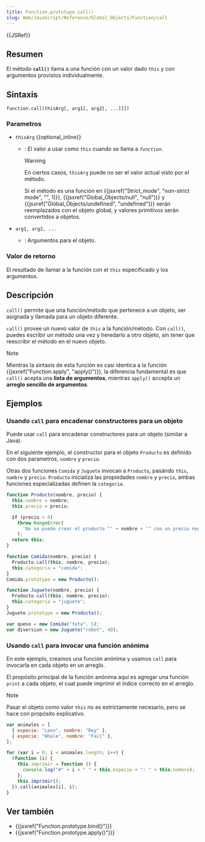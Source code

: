 ```yaml
---
title: Function.prototype.call()
slug: Web/JavaScript/Reference/Global_Objects/Function/call
---
```


{{JSRef}}

## Resumen

El método **`call()`** llama a una función con un valor dado `this` y con argumentos provistos individualmente.

## Sintaxis

```
function.call(thisArg[, arg1[, arg2[, ...]]])
```

### Parametros

- `thisArg` {{optional_inline}}
  - : El valor a usar como `this` cuando se llama a _`function`_.

    > [!WARNING]
    > En ciertos casos, `thisArg` puede no ser el valor actual visto por el método.
    >
    > Si el método es una función en {{jsxref("Strict_mode", "non-strict mode", "", 1)}}, {{jsxref("Global_Objects/null", "null")}} y {{jsxref("Global_Objects/undefined", "undefined")}} serán reemplazados con el objeto global, y valores primitivos serán convertidos a objetos.

- `arg1, arg2, ...`
  - : Argumentos para el objeto.

### Valor de retorno

El resultado de llamar a la función con el `this` especificado y los argumentos.

## Descripción

`call()` permite que una función/método que pertenece a un objeto, ser asignada y llamada para un objeto diferente.

`call()` provee un nuevo valor de `this` a la función/método. Con `call()`, puedes escribir un método una vez y heredarlo a otro objeto, sin tener que reescribir el método en el nuevo objeto.

> [!NOTE]
> Mientras la sintaxis de esta función es casi identica a la función {{jsxref("Function.apply", "apply()")}}, la diferencia fundamental es que `call()` acepta una **lista de argumentos**, mientras `apply()` accepta un **arreglo sencillo de argumentos**.

## Ejemplos

### Usando `call` para encadenar constructores para un objeto

Puede usar `call` para encadenar constructores para un objeto (similar a Java).

En el siguiente ejemplo, el constructor para el objeto `Producto` es definido con dos parametros, `nombre` y `precio`.

Otras dos funciones `Comida` y `Juguete` invocan a `Producto`, pasándo `this`, `nombre` y `precio`. `Producto` inicializa las propiedades `nombre` y `precio`, ambas funciones especializadas definen la `categoria`.

```js
function Producto(nombre, precio) {
  this.nombre = nombre;
  this.precio = precio;

  if (precio < 0)
    throw RangeError(
      'No se puede crear el producto "' + nombre + '" con un precio negativo',
    );
  return this;
}

function Comida(nombre, precio) {
  Producto.call(this, nombre, precio);
  this.categoria = "comida";
}
Comida.prototype = new Producto();

function Juguete(nombre, precio) {
  Producto.call(this, nombre, precio);
  this.categoria = "juguete";
}
Juguete.prototype = new Producto();

var queso = new Comida("feta", 5);
var diversion = new Juguete("robot", 40);
```

### Usando `call` para invocar una función anónima

En este ejemplo, creamos una función anónima y usamos `call` para invocarla en cada objeto en un arreglo.

El propósito principal de la función anónima aquí es agregar una función `print` a cada objeto, el cual puede imprimir el índice correcto en el arreglo.

> [!NOTE]
> Pasar el objeto como valor `this` no es estrictamente necesario, pero se hace con propósito explicativo.

```js
var animales = [
  { especie: "Leon", nombre: "Rey" },
  { especie: "Whale", nombre: "Fail" },
];

for (var i = 0; i < animales.length; i++) {
  (function (i) {
    this.imprimir = function () {
      console.log("#" + i + " " + this.especie + ": " + this.nombre);
    };
    this.imprimir();
  }).call(animales[i], i);
}
```

## Ver también

- {{jsxref("Function.prototype.bind()")}}
- {{jsxref("Function.prototype.apply()")}}

